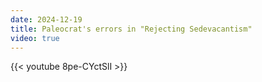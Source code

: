 ```yaml
---
date: 2024-12-19
title: Paleocrat's errors in "Rejecting Sedevacantism"
video: true
---
```



{{< youtube 8pe-CYctSlI >}}
